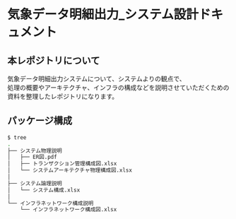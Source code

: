 # 気象データ明細出力_システム設計ドキュメント

## 本レポジトリについて
気象データ明細出力システムについて、システムよりの観点で、  
処理の概要やアーキテクチャ、インフラの構成などを説明させていただくための資料を整理したレポジトリになります。	

## パッケージ構成

```bash
$ tree
.
├── システム物理説明
│   ├── ER図.pdf
│   ├── トランザクション管理構成図.xlsx
│   └── システムアーキテクチャ物理構成図.xlsx
│
├── システム論理説明
│   └── システム構成.xlsx
│
└── インフラネットワーク構成説明
    └── インフラネットワーク構成図.xlsx
```